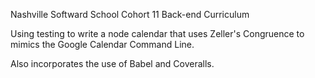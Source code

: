 Nashville Softward School Cohort 11 Back-end Curriculum

Using testing to write a node calendar that uses Zeller's Congruence to mimics the Google Calendar Command Line.

Also incorporates the use of Babel and Coveralls.
